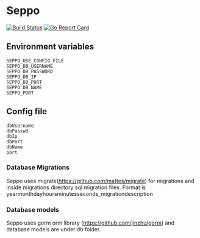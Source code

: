 # Seppo
[![Build Status](https://travis-ci.org/koodinikkarit/seppo.svg?branch=master)](https://travis-ci.org/koodinikkarit/seppo)
[![Go Report Card](https://goreportcard.com/badge/github.com/koodinikkarit/seppo)](https://goreportcard.com/report/github.com/koodinikkarit/seppo)

## Environment variables

```
SEPPO_USE_CONFIG_FILE
SEPPO_DB_USERNAME
SEPPO_DB_PASSWORD
SEPPO_DB_IP
SEPPO_DB_PORT
SEPPO_DB_NAME
SEPPO_PORT
```

## Config file

```
dbUsername
dbPasswd
dbIp
dbPort
dbName
port
```

### Database Migrations

Seppo uses migrate(https://github.com/mattes/migrate) for migrations and inside migrations directory sql migration files. Format is yearmonthdayhoursminutesseconds_migrationdescription

### Database models

Seppo uses gorm orm library (https://github.com/jinzhu/gorm) and database models are under db folder.